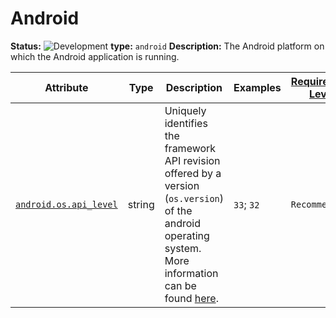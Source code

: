 <!-- NOTE: THIS FILE IS AUTOGENERATED. DO NOT EDIT BY HAND. -->
<!-- see templates/registry/markdown/entity_entry.md.j2 -->



# Android

**Status:** ![Development](https://img.shields.io/badge/-development-blue)
**type:** `android`
**Description:** The Android platform on which the Android application is running.


| Attribute  | Type | Description  | Examples  | [Requirement Level](https://opentelemetry.io/docs/specs/semconv/general/attribute-requirement-level/) | Stability |
|---|---|---|---|---|---|
| [`android.os.api_level`](../attributes-registry/android.md) | string | Uniquely identifies the framework API revision offered by a version (`os.version`) of the android operating system. More information can be found [here](https://developer.android.com/guide/topics/manifest/uses-sdk-element#ApiLevels). | `33`; `32` | `Recommended` | ![Development](https://img.shields.io/badge/-development-blue) |


